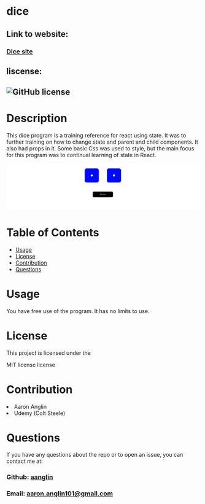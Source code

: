 # dice

## Link to website:
### **[Dice site](<https://aanglin.github.io/dice>)**

##  liscense: 
##  ![GitHub license](https://img.shields.io/badge/license-MIT-blue.svg)

#   Description
<p>This dice program is a training reference for react using state. It was to further training on how to change state and parent and child components. It also had props in it. Some basic Css was used to style, but the main focus for this program was to continual learning of state in React.</p>


![dice](./src/assets/Monosnap%20React%20App%202022-10-10%2017-33-29.png "dice")



#  Table of Contents

*  [Usage](#usage)
*  [License](#license)
*  [Contribution](#contribution)
*  [Questions](#questions)


#  Usage
<p>You have free use of the program. It has no limits to use.</p>

#   License
<p>This project is licensed under the</p>
<p>MIT license license</p>
       
#   Contribution
<li>Aaron Anglin</li>
<li>Udemy (Colt Steele)

#   Questions
<p>If you have any questions about the repo or to open an issue, you can contact me at:</p> 

###  Github: [aanglin](https://github.com) 
###  Email:  <aaron.anglin101@gmail.com> 



